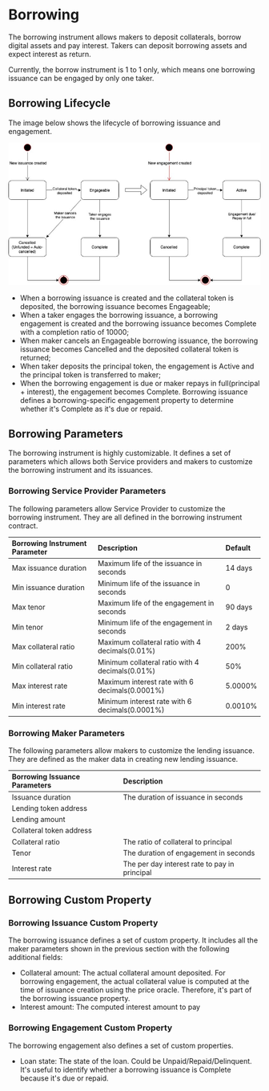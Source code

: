 # Borrowing

The borrowing instrument allows makers to deposit collaterals, borrow digital assets and pay interest. Takers can deposit borrowing assets and expect interest as return.

Currently, the borrow instrument is 1 to 1 only, which means one borrowing issuance can be engaged by only one taker.

## Borrowing Lifecycle

The image below shows the lifecycle of borrowing issuance and engagement.

![](../.gitbook/assets/borrowing.jpg)

* When a borrowing issuance is created and the collateral token is deposited, the borrowing issuance becomes Engageable;
* When a taker engages the borrowing issuance, a borrowing engagement is created and the borrowing issuance becomes Complete with a completion ratio of 10000;
* When maker cancels an Engageable borrowing issuance, the borrowing issuance becomes Cancelled and the deposited collateral token is returned;
* When taker deposits the principal token, the engagement is Active and the principal token is transferred to maker;
* When the borrowing engagement is due or maker repays in full\(principal + interest\), the engagement becomes Complete. Borrowing issuance defines a borrowing-specific engagement property to determine whether it's Complete as it's due or repaid.

## Borrowing Parameters

The borrowing instrument is highly customizable. It defines a set of parameters which allows both Service providers and makers to customize the borrowing instrument and its issuances.

### Borrowing Service Provider Parameters

The following parameters allow Service Provider to customize the borrowing instrument. They are all defined in the borrowing instrument contract.

| Borrowing Instrument Parameter | Description | Default |
| :--- | :--- | :--- |
| Max issuance duration | Maximum life of the issuance in seconds | 14 days |
| Min issuance duration | Minimum life of the issuance in seconds | 0 |
| Max tenor | Maximum life of the engagement in seconds | 90 days |
| Min tenor | Minimum life of the engagement in seconds | 2 days |
| Max collateral ratio | Maximum collateral ratio with 4 decimals\(0.01%\) | 200% |
| Min collateral ratio | Minimum collateral ratio with 4 decimals\(0.01%\) | 50% |
| Max interest rate | Maximum interest rate with 6 decimals\(0.0001%\) | 5.0000% |
| Min interest rate | Minimum interest rate with 6 decimals\(0.0001%\) | 0.0010% |

### Borrowing Maker Parameters

The following parameters allow makers to customize the lending issuance. They are defined as the maker data in creating new lending issuance.

| Borrowing Issuance Parameters | Description |
| :--- | :--- |
| Issuance duration | The duration of issuance in seconds |
| Lending token address |  |
| Lending amount |  |
| Collateral token address |  |
| Collateral ratio | The ratio of collateral to principal |
| Tenor | The duration of engagement in seconds |
| Interest rate | The per day interest rate to pay in principal |

## Borrowing Custom Property

### Borrowing Issuance Custom Property

The borrowing issuance defines a set of custom property. It includes all the maker parameters shown in the previous section with the following additional fields:

* Collateral amount:  The actual collateral amount deposited. For borrowing engagement, the actual collateral value is computed at the time of issuance creation using the price oracle. Therefore, it's part of the borrowing issuance property.
* Interest amount: The computed interest amount to pay

### Borrowing Engagement Custom Property

The borrowing engagement also defines a set of custom properties.

* Loan state: The state of the loan. Could be Unpaid/Repaid/Delinquent. It's useful to identify whether a borrowing issuance is Complete because it's due or repaid.

